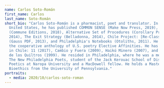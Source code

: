 ```yaml
---
name: Carlos Soto-Román
first_name: Carlos
last_name: Soto-Román
short_bio: "Carlos Soto-Román is a pharmacist, poet and translator. In the
  United States, he has published COMMON SENSE (Make Now Press, 2019), Bluff
  (Commune Editions, 2018), Alternative Set of Procedures (Corollary Press,
  2014), The Exit Strategy (Belladonna, 2014), Chile Project: [Re-Classified]
  (Gauss PDF, 2013), and Philadelphia's Notebooks (Otoliths, 2011). He curated
  the cooperative anthology of U.S. poetry Elective Affinities. He has published
  in Chile: 11 (2017), Cambio y Fuera (2009), Haikú Minero (2007), and La Marcha
  de los Quiltros (1999). He resided in Philadelphia, where he was a member of
  The New Philadelphia Poets, student of the Jack Kerouac School of Disembodied
  Poetics at Naropa University and a MacDowell fellow. He holds a Master of
  Bioethics from the University of Pennsylvania."
portraits:
  - media: 2020/10/carlos-soto-roman
---
```

